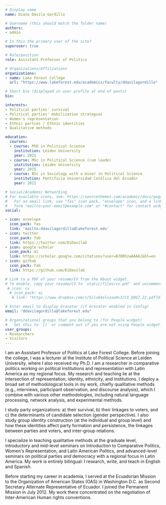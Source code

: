 ```yaml
---
# Display name
name: Diana Dávila Gordillo

# Username (this should match the folder name)
authors:
- admin

# Is this the primary user of the site?
superuser: true

# Role/position
role: Assistant Professor of Politics

# Organizations/Affiliations
organizations:
- name: Lake Forest College 
  url: "https://www.lakeforest.edu/academics/faculty/ddavilagordillo"

# Short bio (displayed in user profile at end of posts)
bio: 

interests:
- Political parties' survival
- Political parties' mobilization strategies
- Women's representation
- Ethnic parties / Ethnic identities
- Qualitative methods

education:
  courses:
  - course: PhD in Political Science
    institution: Leiden University
    year: 2021
  - course: MSc in Political Science (cum laude)
    institution: Leiden University
    year: 2015
  - course: BSc in Sociology with a minor in Political Science
    institution: Pontificia Universidad Católica del Ecuador
    year: 2011

# Social/Academic Networking
# For available icons, see: https://sourcethemes.com/academic/docs/page-builder/#icons
#   For an email link, use "fas" icon pack, "envelope" icon, and a link in the
#   form "mailto:your-email@example.com" or "#contact" for contact widget.
social:

- icon: envelope
  icon_pack: fas
  link: 'mailto:ddavilagordillo@lakeforest.edu'
- icon: twitter
  icon_pack: fab
  link: https://twitter.com/DiDavilaG
- icon: google-scholar
  icon_pack: ai
  link: https://scholar.google.com/citations?user=B7ORXzwAAAAJ&hl=en
- icon: github
  icon_pack: fab
  link: https://github.com/DiDavilaG

# Link to a PDF of your resume/CV from the About widget.
# To enable, copy your resume/CV to `static/files/cv.pdf` and uncomment the lines below.
 # icon: cv
  # icon_pack: ai
   # link: "https://www.dropbox.com/s/5clu64elxzaa0v3/CV_DDG7.22.pdf?dl=0"

# Enter email to display Gravatar (if Gravatar enabled in Config)
email: "ddavilagordillo@lakeforest.edu"

# Organizational groups that you belong to (for People widget)
#   Set this to `[]` or comment out if you are not using People widget.
user_groups:
- Researchers
- Visitors
---
```

I am an Assistant Professor of Politics at Lake Forest College. Before joining the college, I was a lecturer at the Institute of Political Science at Leiden University, where I also received my Ph.D. I am a researcher in comparative politics working on political institutions and representation with Latin America as my regional focus. My research and teaching lie at the intersection of representation, identity, ethnicity, and institutions. I deploy a broad set of methodological tools in my work, chiefly qualitative methods (e.g., interviews, participant observation, and discourse analysis), which I combine with various other methodologies, including natural language processing, network analysis, and experimental methods.

I study party organizations: a) their survival, b) their linkages to voters, and c) the determinants of candidate selection (gender perspective). I also study group identity construction (at the individual and group level) and how these identities affect party formation and persistence, the linkages between parties and voters, and inter-group relations. 

I specialize in teaching qualitative methods at the graduate level, introductory and mid-level seminars on Introduction to Comparative Politics, Women's Representation, and Latin American Politics, and advanced-level seminars on political parties and democracy with a regional focus in Latin America. My work is entirely bilingual: I research, write, and teach in English and Spanish. 

Before starting my career in academia, I served at the Ecuadorian Mission to the Organization of American States (OAS) in Washington D.C. as Second Secretary Alternate Representative of Ecuador. I joined the Permanent Mission in July 2012. My work there concentrated on the negotiation of Inter-American Human rights conventions.
